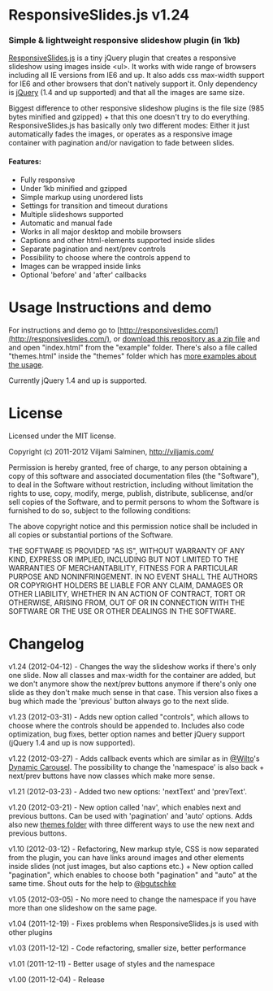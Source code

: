 # ResponsiveSlides.js v1.24
### Simple & lightweight responsive slideshow plugin (in 1kb)



[ResponsiveSlides.js](http://responsiveslides.com/) is a tiny jQuery plugin that creates a responsive slideshow using images inside &lt;ul>. It works with wide range of browsers including all IE versions from IE6 and up. It also adds css max-width support for IE6 and other browsers that don't natively support it. Only dependency is [jQuery](http://jquery.com/) (1.4 and up supported) and that all the images are same size.

Biggest difference to other responsive slideshow plugins is the file size (985 bytes minified and gzipped) + that this one doesn't try to do everything. ResponsiveSlides.js has basically only two different modes: Either it just automatically fades the images, or operates as a responsive image container with pagination and/or navigation to fade between slides.

#### Features:
 * Fully responsive
 * Under 1kb minified and gzipped
 * Simple markup using unordered lists
 * Settings for transition and timeout durations
 * Multiple slideshows supported
 * Automatic and manual fade
 * Works in all major desktop and mobile browsers
 * Captions and other html-elements supported inside slides
 * Separate pagination and next/prev controls
 * Possibility to choose where the controls append to
 * Images can be wrapped inside links
 * Optional 'before' and 'after' callbacks



Usage Instructions and demo
======

For instructions and demo go to [http://responsiveslides.com/](http://responsiveslides.com/), or [download this repository as a zip file](https://github.com/viljamis/ResponsiveSlides.js/zipball/master) and and open "index.html" from the "example" folder. There's also a file called "themes.html" inside the "themes" folder which has [more examples about the usage](http://viljamis.com/responsive-slides/themes/).

Currently jQuery 1.4 and up is supported.



License
======

Licensed under the MIT license.

Copyright (c) 2011-2012 Viljami Salminen, http://viljamis.com/

Permission is hereby granted, free of charge, to any person obtaining a copy of this software and associated documentation files (the "Software"), to deal in the Software without restriction, including without limitation the rights to use, copy, modify, merge, publish, distribute, sublicense, and/or sell copies of the Software, and to permit persons to whom the Software is furnished to do so, subject to the following conditions:

The above copyright notice and this permission notice shall be included in all copies or substantial portions of the Software.

THE SOFTWARE IS PROVIDED "AS IS", WITHOUT WARRANTY OF ANY KIND, EXPRESS OR IMPLIED, INCLUDING BUT NOT LIMITED TO THE WARRANTIES OF MERCHANTABILITY, FITNESS FOR A PARTICULAR PURPOSE AND NONINFRINGEMENT. IN NO EVENT SHALL THE AUTHORS OR COPYRIGHT HOLDERS BE LIABLE FOR ANY CLAIM, DAMAGES OR OTHER LIABILITY, WHETHER IN AN ACTION OF CONTRACT, TORT OR OTHERWISE, ARISING FROM, OUT OF OR IN CONNECTION WITH THE SOFTWARE OR THE USE OR OTHER DEALINGS IN THE SOFTWARE.



Changelog
======

v1.24 (2012-04-12) - Changes the way the slideshow works if there's only one slide. Now all classes and max-width for the container are added, but we don't anymore show the next/prev buttons anymore if there's only one slide as they don't make much sense in that case. This version also fixes a bug which made the 'previous' button always go to the next slide.

v1.23 (2012-03-31) - Adds new option called "controls", which allows to choose where the controls should be appended to. Includes also code optimization, bug fixes, better option names and better jQuery support (jQuery 1.4 and up is now supported).

v1.22 (2012-03-27) - Adds callback events which are similar as in [@Wilto](https://github.com/Wilto)'s [Dynamic Carousel](https://github.com/Wilto/Dynamic-Carousel/). The possibility to change the 'namespace' is also back + next/prev buttons have now classes which make more sense.

v1.21 (2012-03-23) - Added two new options: 'nextText' and 'prevText'.

v1.20 (2012-03-21) - New option called 'nav', which enables next and previous buttons. Can be used with 'pagination' and 'auto' options. Adds also new [themes folder](http://viljamis.com/responsive-slides/themes/) with three different ways to use the new next and previous buttons.

v1.10 (2012-03-12) - Refactoring, New markup style, CSS is now separated from the plugin, you can have links around images and other elements inside slides (not just images, but also captions etc.) + New option called "pagination", which enables to choose both "pagination" and "auto" at the same time. Shout outs for the help to [@bgutschke](https://github.com/bgutschke)

v1.05 (2012-03-05) - No more need to change the namespace if you have more than one slideshow on the same page.

v1.04 (2011-12-19) - Fixes problems when ResponsiveSlides.js is used with other plugins

v1.03 (2011-12-12) - Code refactoring, smaller size, better performance

v1.01 (2011-12-11) - Better usage of styles and the namespace

v1.00 (2011-12-04) - Release
